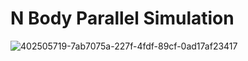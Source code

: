 # N Body Parallel Simulation


![402505719-7ab7075a-227f-4fdf-89cf-0ad17af23417](https://github.com/user-attachments/assets/7ea330ce-038f-446c-81a1-ff05474ada39)
